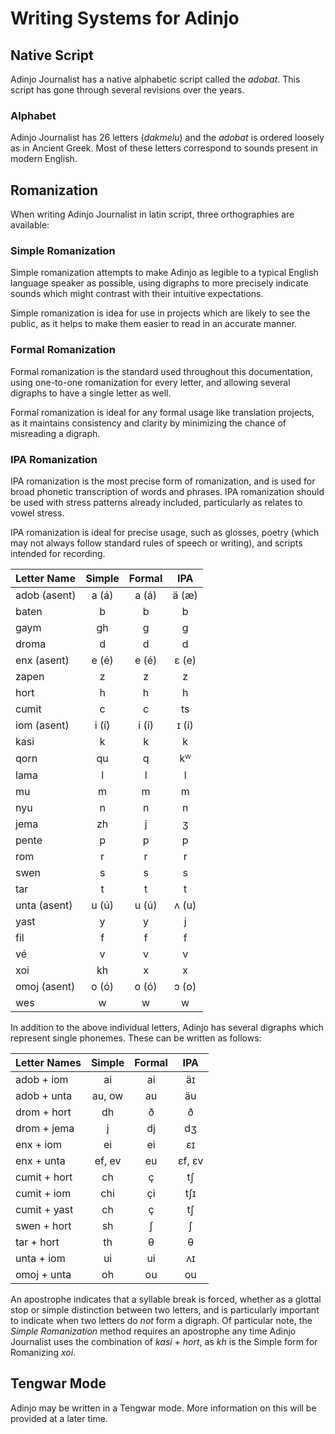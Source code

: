 # Writing Systems for Adinjo

## Native Script

Adinjo Journalist has a native alphabetic script called the _adobat_. This script has gone through several revisions over the years.

### Alphabet

Adinjo Journalist has 26 letters (_dakmelu_) and the _adobat_ is ordered loosely as in Ancient Greek. Most of these letters correspond to sounds present in modern English.

## Romanization

When writing Adinjo Journalist in latin script, three orthographies are available:

### Simple Romanization

Simple romanization attempts to make Adinjo as legible to a typical English language speaker as possible, using digraphs to more precisely indicate sounds which might contrast with their intuitive expectations.

Simple romanization is idea for use in projects which are likely to see the public, as it helps to make them easier to read in an accurate manner.

### Formal Romanization

Formal romanization is the standard used throughout this documentation, using one-to-one romanization for every letter, and allowing several digraphs to have a single letter as well.

Formal romanization is ideal for any formal usage like translation projects, as it maintains consistency and clarity by minimizing the chance of misreading a digraph.

### IPA Romanization

IPA romanization is the most precise form of romanization, and is used for broad phonetic transcription of words and phrases. IPA romanization should be used with stress patterns already included, particularly as relates to vowel stress.

IPA romanization is ideal for precise usage, such as glosses, poetry (which may not always follow standard rules of speech or writing), and scripts intended for recording.

| Letter Name  | Simple | Formal | IPA    |
|:-------------|:------:|:------:|:------:|
| adob (asent) | a (á)  | a (á)  | ä (æ)  |
| baten        | b      | b      | b      |
| gaym         | gh     | g      | g      |
| droma        | d      | d      | d      |
| enx (asent)  | e (é)  | e (é)  | ɛ (e)  |
| zapen        | z      | z      | z      |
| hort         | h      | h      | h      |
| cumit        | c      | c      | ts     |
| iom (asent)  | i (í)  | i (í)  | ɪ (i)  |
| kasi         | k      | k      | k      |
| qorn         | qu     | q      | kᵂ     |
| lama         | l      | l      | l      |
| mu           | m      | m      | m      |
| nyu          | n      | n      | n      |
| jema         | zh     | j      | ʒ      |
| pente        | p      | p      | p      |
| rom          | r      | r      | r      |
| swen         | s      | s      | s      |
| tar          | t      | t      | t      |
| unta (asent) | u (ú)  | u (ú)  | ʌ (u)  |
| yast         | y      | y      | j      |
| fil          | f      | f      | f      |
| vé           | v      | v      | v      |
| xoi          | kh     | x      | x      |
| omoj (asent) | o (ó)  | o (ó)  | ɔ (o)  |
| wes          | w      | w      | w      |

In addition to the above individual letters, Adinjo has several digraphs which represent single phonemes. These can be written as follows:

| Letter Names  | Simple | Formal | IPA    |
|:--------------|:------:|:------:|:------:|
| adob + iom    | ai     | ai     | äɪ     |
| adob + unta   | au, ow | au     | äu     |
| drom + hort   | dh     | ð      | ð      |
| drom + jema   | j      | dj     | dʒ     |
| enx + iom     | ei     | ei     | ɛɪ     |
| enx + unta    | ef, ev | eu     | ɛf, ɛv |
| cumit + hort  | ch     | ç      | tʃ     |
| cumit + iom   | chi    | çi     | tʃɪ    |
| cumit + yast  | ch     | ç      | tʃ     |
| swen + hort   | sh     | ʃ      | ʃ      |
| tar + hort    | th     | θ      | θ      |
| unta + iom    | ui     | ui     | ʌɪ     |
| omoj + unta   | oh     | ou     | ou     |

An apostrophe indicates that a syllable break is forced, whether as a glottal stop or simple distinction between two letters, and is particularly important to indicate when two letters do _not_ form a digraph. Of particular note, the _Simple Romanization_ method requires an apostrophe any time Adinjo Journalist uses the combination of _kasi + hort_, as _kh_ is the Simple form for Romanizing _xoi_.

## Tengwar Mode

Adinjo may be written in a Tengwar mode. More information on this will be provided at a later time.
